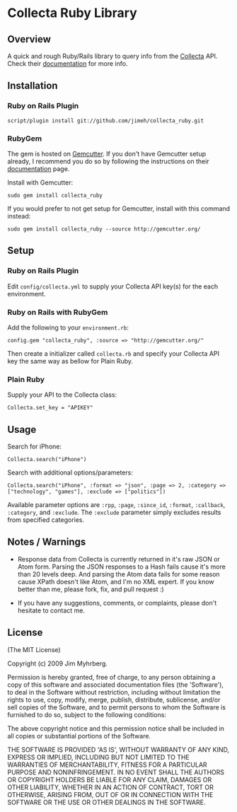 # Collecta Ruby Library

## Overview

A quick and rough Ruby/Rails library to query info from the [Collecta][1] API. Check their [documentation][2] for more info.

[1]: http://collecta.com/
[2]: http://developer.collecta.com/

## Installation

### Ruby on Rails Plugin

    script/plugin install git://github.com/jimeh/collecta_ruby.git

### RubyGem

The gem is hosted on [Gemcutter][1]. If you don't have Gemcutter setup already, I recommend you do so by following the instructions on their [documentation][2] page.

[1]: http://gemcutter.org/
[2]: http://gemcutter.org/pages/gem_docs

Install with Gemcutter:

    sudo gem install collecta_ruby

If you would prefer to not get setup for Gemcutter, install with this command instead:

    sudo gem install collecta_ruby --source http://gemcutter.org/

## Setup

### Ruby on Rails Plugin

Edit `config/collecta.yml` to supply your Collecta API key(s) for the each environment.

### Ruby on Rails with RubyGem

Add the following to your `environment.rb`:

    config.gem "collecta_ruby", :source => "http://gemcutter.org/"

Then create a initializer called `collecta.rb` and specify your Collecta API key the same way as bellow for Plain Ruby.

### Plain Ruby

Supply your API to the Collecta class:

    Collecta.set_key = "APIKEY"


## Usage

Search for iPhone:

    Collecta.search("iPhone")

Search with additional options/parameters:

    Collecta.search("iPhone", :format => "json", :page => 2, :category => ["technology", "games"], :exclude => ["politics"])

Available parameter options are `:rpp`, `:page`, `:since_id`, `:format`, `:callback`, `:category`, and `:exclude`. The `:exclude` parameter simply excludes results from specified categories.

## Notes / Warnings

* Response data from Collecta is currently returned in it's raw JSON or Atom form. Parsing the JSON responses to a Hash fails cause it's more than 20 levels deep. And parsing the Atom data fails for some reason cause XPath doesn't like Atom, and I'm no XML expert. If you know better than me, please fork, fix, and pull request :)

* If you have any suggestions, comments, or complaints, please don't hesitate to contact me.


## License

(The MIT License)

Copyright (c) 2009 Jim Myhrberg.

Permission is hereby granted, free of charge, to any person obtaining
a copy of this software and associated documentation files (the
'Software'), to deal in the Software without restriction, including
without limitation the rights to use, copy, modify, merge, publish,
distribute, sublicense, and/or sell copies of the Software, and to
permit persons to whom the Software is furnished to do so, subject to
the following conditions:

The above copyright notice and this permission notice shall be
included in all copies or substantial portions of the Software.

THE SOFTWARE IS PROVIDED 'AS IS', WITHOUT WARRANTY OF ANY KIND,
EXPRESS OR IMPLIED, INCLUDING BUT NOT LIMITED TO THE WARRANTIES OF
MERCHANTABILITY, FITNESS FOR A PARTICULAR PURPOSE AND NONINFRINGEMENT.
IN NO EVENT SHALL THE AUTHORS OR COPYRIGHT HOLDERS BE LIABLE FOR ANY
CLAIM, DAMAGES OR OTHER LIABILITY, WHETHER IN AN ACTION OF CONTRACT,
TORT OR OTHERWISE, ARISING FROM, OUT OF OR IN CONNECTION WITH THE
SOFTWARE OR THE USE OR OTHER DEALINGS IN THE SOFTWARE.